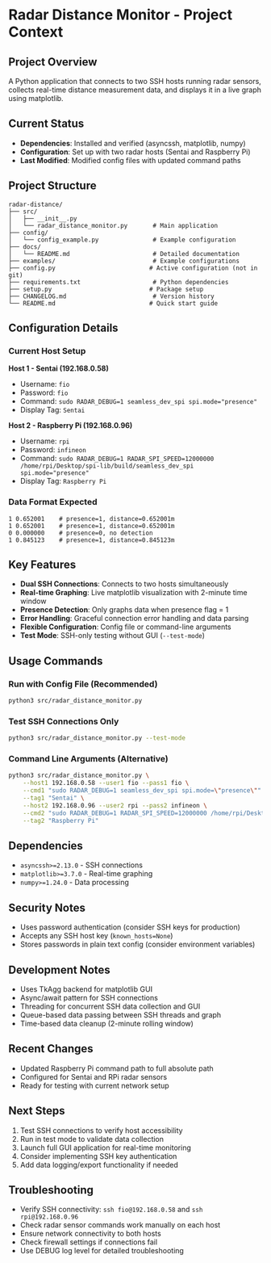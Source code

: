 # Radar Distance Monitor - Project Context

## Project Overview
A Python application that connects to two SSH hosts running radar sensors, collects real-time distance measurement data, and displays it in a live graph using matplotlib.

## Current Status
- **Dependencies**: Installed and verified (asyncssh, matplotlib, numpy)
- **Configuration**: Set up with two radar hosts (Sentai and Raspberry Pi)
- **Last Modified**: Modified config files with updated command paths

## Project Structure
```
radar-distance/
├── src/
│   ├── __init__.py
│   └── radar_distance_monitor.py       # Main application
├── config/
│   └── config_example.py               # Example configuration
├── docs/
│   └── README.md                       # Detailed documentation
├── examples/                           # Example configurations
├── config.py                          # Active configuration (not in git)
├── requirements.txt                    # Python dependencies
├── setup.py                           # Package setup
├── CHANGELOG.md                        # Version history
└── README.md                          # Quick start guide
```

## Configuration Details

### Current Host Setup
**Host 1 - Sentai (192.168.0.58)**
- Username: `fio`
- Password: `fio`
- Command: `sudo RADAR_DEBUG=1 seamless_dev_spi spi.mode="presence"`
- Display Tag: `Sentai`

**Host 2 - Raspberry Pi (192.168.0.96)**
- Username: `rpi`
- Password: `infineon`
- Command: `sudo RADAR_DEBUG=1 RADAR_SPI_SPEED=12000000 /home/rpi/Desktop/spi-lib/build/seamless_dev_spi spi.mode="presence"`
- Display Tag: `Raspberry Pi`

### Data Format Expected
```
1 0.652001    # presence=1, distance=0.652001m
1 0.652001    # presence=1, distance=0.652001m
0 0.000000    # presence=0, no detection
1 0.845123    # presence=1, distance=0.845123m
```

## Key Features
- **Dual SSH Connections**: Connects to two hosts simultaneously
- **Real-time Graphing**: Live matplotlib visualization with 2-minute time window
- **Presence Detection**: Only graphs data when presence flag = 1
- **Error Handling**: Graceful connection error handling and data parsing
- **Flexible Configuration**: Config file or command-line arguments
- **Test Mode**: SSH-only testing without GUI (`--test-mode`)

## Usage Commands

### Run with Config File (Recommended)
```bash
python3 src/radar_distance_monitor.py
```

### Test SSH Connections Only
```bash
python3 src/radar_distance_monitor.py --test-mode
```

### Command Line Arguments (Alternative)
```bash
python3 src/radar_distance_monitor.py \
    --host1 192.168.0.58 --user1 fio --pass1 fio \
    --cmd1 "sudo RADAR_DEBUG=1 seamless_dev_spi spi.mode=\"presence\"" \
    --tag1 "Sentai" \
    --host2 192.168.0.96 --user2 rpi --pass2 infineon \
    --cmd2 "sudo RADAR_DEBUG=1 RADAR_SPI_SPEED=12000000 /home/rpi/Desktop/spi-lib/build/seamless_dev_spi spi.mode=\"presence\"" \
    --tag2 "Raspberry Pi"
```

## Dependencies
- `asyncssh>=2.13.0` - SSH connections
- `matplotlib>=3.7.0` - Real-time graphing
- `numpy>=1.24.0` - Data processing

## Security Notes
- Uses password authentication (consider SSH keys for production)
- Accepts any SSH host key (`known_hosts=None`)
- Stores passwords in plain text config (consider environment variables)

## Development Notes
- Uses TkAgg backend for matplotlib GUI
- Async/await pattern for SSH connections
- Threading for concurrent SSH data collection and GUI
- Queue-based data passing between SSH threads and graph
- Time-based data cleanup (2-minute rolling window)

## Recent Changes
- Updated Raspberry Pi command path to full absolute path
- Configured for Sentai and RPi radar sensors
- Ready for testing with current network setup

## Next Steps
1. Test SSH connections to verify host accessibility
2. Run in test mode to validate data collection
3. Launch full GUI application for real-time monitoring
4. Consider implementing SSH key authentication
5. Add data logging/export functionality if needed

## Troubleshooting
- Verify SSH connectivity: `ssh fio@192.168.0.58` and `ssh rpi@192.168.0.96`
- Check radar sensor commands work manually on each host
- Ensure network connectivity to both hosts
- Check firewall settings if connections fail
- Use DEBUG log level for detailed troubleshooting

